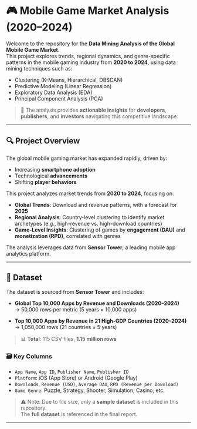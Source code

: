 # 🎮 Mobile Game Market Analysis (2020–2024)

Welcome to the repository for the **Data Mining Analysis of the Global Mobile Game Market**.  
This project explores trends, regional dynamics, and genre-specific patterns in the mobile gaming industry from **2020 to 2024**, using data mining techniques such as:

- Clustering (K-Means, Hierarchical, DBSCAN)  
- Predictive Modeling (Linear Regression)  
- Exploratory Data Analysis (EDA)  
- Principal Component Analysis (PCA)

> 🎯 The analysis provides **actionable insights** for **developers**, **publishers**, and **investors** navigating this competitive landscape.

---

## 🔍 Project Overview

The global mobile gaming market has expanded rapidly, driven by:

- Increasing **smartphone adoption**
- Technological **advancements**
- Shifting **player behaviors**

This project analyzes market trends from **2020 to 2024**, focusing on:

- **Global Trends**: Download and revenue patterns, with a forecast for **2025**  
- **Regional Analysis**: Country-level clustering to identify market archetypes (e.g., high-revenue vs. high-download countries)  
- **Game-Level Insights**: Clustering of games by **engagement (DAU)** and **monetization (RPD)**, correlated with genres  

The analysis leverages data from **Sensor Tower**, a leading mobile app analytics platform.

---

## 📂 Dataset

The dataset is sourced from **Sensor Tower** and includes:

- **Global Top 10,000 Apps by Revenue and Downloads (2020–2024)**  
  → 50,000 rows per metric (5 years × 10,000 apps)
  
- **Top 10,000 Apps by Revenue in 21 High-GDP Countries (2020–2024)**  
  → 1,050,000 rows (21 countries × 5 years)

> 📊 **Total**: 115 CSV files, **1.15 million rows**

### 🗃️ Key Columns

- `App Name`, `App ID`, `Publisher Name`, `Publisher ID`  
- `Platform`: iOS (App Store) or Android (Google Play)  
- `Downloads`, `Revenue (USD)`, `Average DAU`, `RPD (Revenue per Download)`  
- `Game Genre`: Puzzle, Strategy, Shooter, Simulation, Casino, etc.

> ⚠️ Note: Due to file size, only a **sample dataset** is included in this repository.  
> The **full dataset** is referenced in the final report.

---

